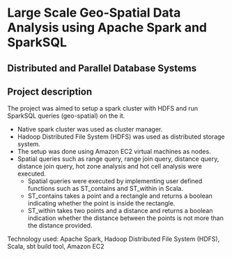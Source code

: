 # Large Scale Geo-Spatial Data Analysis using Apache Spark and SparkSQL

## Distributed and Parallel Database Systems

## Project description

The project was aimed to setup a spark cluster with HDFS and run SparkSQL queries (geo-spatial) on the it.

* Native spark cluster was used as cluster manager.
* Hadoop Distributed File System (HDFS) was used as distributed storage system.
* The setup was done using Amazon EC2 virtual machines as nodes.
* Spatial queries such as range query, range join query, distance query, distance join query, hot zone analysis and hot cell analysis were executed.
  - Spatial queries were executed by implementing user defined functions such as ST_contains and ST_within in Scala.
  - ST_contains takes a point and a rectangle and returns a boolean indicating whether the point is inside the rectangle.
  - ST_within takes two points and a distance and returns a boolean indication whether the distance between the points is not more than the distance provided.
  
Technology used: Apache Spark, Hadoop Distributed File System (HDFS), Scala, sbt build tool, Amazon EC2
